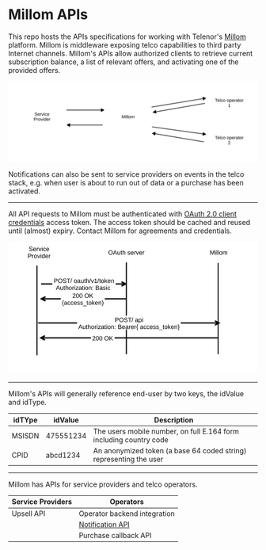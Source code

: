 # Millom APIs
This repo hosts the APIs specifications for working with Telenor's [Millom](https://millom.com/) platform.
Millom is middleware exposing telco capabilities to third party Internet channels.
Millom's APIs allow authorized clients to retrieve current subscription balance, 
a list of relevant offers, and activating one of the provided offers.

![Millom as middleware](/images/millom-middle.svg)

Notifications can also be sent to service providers on events in the telco stack, 
e.g. when user is about to run out of data or a purchase has been activated.  

---

All API requests to Millom must be authenticated with [OAuth 2.0 client credentials](https://oauth.net/2/grant-types/client-credentials/) access token. 
The access token should be cached and reused until (almost) expiry.
Contact Millom for agreements and credentials.  

![Authorization example](/images/authorization.svg)

---

Millom's APIs will generally reference end-user by two keys, the idValue and idType.

| idTYpe | idValue | Description |
| ------- | ------ | ----------- |
| MSISDN | 475551234 | The users mobile number, on full E.164 form including country code |
| CPID   | abcd1234 | An anonymized token (a base 64 coded string) representing the user | 

---
Millom has APIs for service providers and telco operators.

| Service Providers | Operators |
| ------ | ----------- |
| Upsell API | Operator backend integration | 
| | [Notification API](/apitest/apis/operators/notification) |
| | Purchase callback API |
